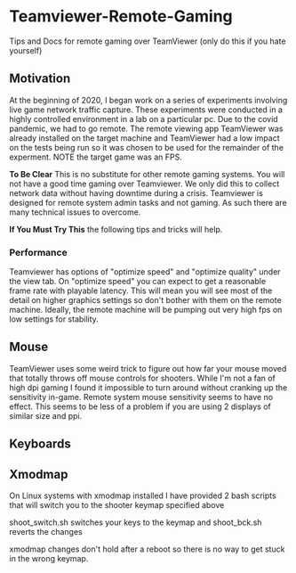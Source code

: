# Teamviewer-Remote-Gaming
Tips and Docs for remote gaming over TeamViewer (only do this if you hate yourself) 

## Motivation
At the beginning of 2020, I began work on a series of experiments involving live game network traffic capture. These experiments were conducted in a highly controlled environment in a lab on a particular pc. Due to the covid pandemic, we had to go remote. The remote viewing app TeamViewer was already installed on the target machine and TeamViewer had a low impact on the tests being run so it was chosen to be used for the remainder of the experment. NOTE the target game was an FPS.

**To Be Clear** This is no substitute for other remote gaming systems. You will not have a good time gaming over Teamviewer. We only did this to collect network data without having downtime during a crisis. Teamviewer is designed for remote system admin tasks and not gaming. As such there are many technical issues to overcome.

**If You Must Try This** the following tips and tricks will help. 

### Performance

Teamviewer has options of "optimize speed" and "optimize quality" under the view tab. On "optimize speed" you can expect to get a reasonable frame rate with playable latency. This will mean you will see most of the detail on higher graphics settings so don't bother with them on the remote machine. Ideally, the remote machine will be pumping out very high fps on low settings for stability.

## Mouse
TeamViewer uses some weird trick to figure out how far your mouse moved that totally throws off mouse controls for shooters. While I'm not a fan of high dpi gaming I found it impossible to turn around without cranking up the sensitivity in-game. Remote system mouse sensitivity seems to have no effect. This seems to be less of a problem if you are using 2 displays of similar size and ppi.

## Keyboards



## Xmodmap

On Linux systems with xmodmap installed I have provided 2 bash scripts that will switch you to the shooter keymap specified above

shoot_switch.sh switches your keys to the keymap and shoot_bck.sh reverts the changes

xmodmap changes don't hold after a reboot so there is no way to get stuck in the wrong keymap.